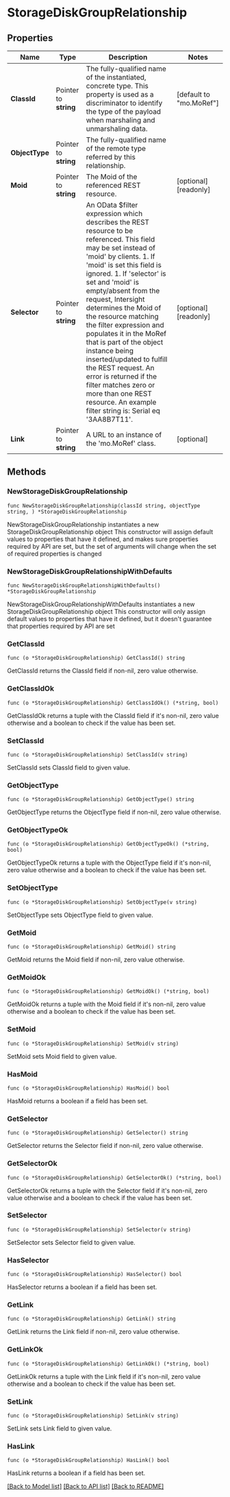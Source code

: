 # StorageDiskGroupRelationship

## Properties

Name | Type | Description | Notes
------------ | ------------- | ------------- | -------------
**ClassId** | Pointer to **string** | The fully-qualified name of the instantiated, concrete type. This property is used as a discriminator to identify the type of the payload when marshaling and unmarshaling data. | [default to "mo.MoRef"]
**ObjectType** | Pointer to **string** | The fully-qualified name of the remote type referred by this relationship. | 
**Moid** | Pointer to **string** | The Moid of the referenced REST resource. | [optional] [readonly] 
**Selector** | Pointer to **string** | An OData $filter expression which describes the REST resource to be referenced. This field may be set instead of &#39;moid&#39; by clients. 1. If &#39;moid&#39; is set this field is ignored. 1. If &#39;selector&#39; is set and &#39;moid&#39; is empty/absent from the request, Intersight determines the Moid of the resource matching the filter expression and populates it in the MoRef that is part of the object instance being inserted/updated to fulfill the REST request. An error is returned if the filter matches zero or more than one REST resource. An example filter string is: Serial eq &#39;3AA8B7T11&#39;. | [optional] [readonly] 
**Link** | Pointer to **string** | A URL to an instance of the &#39;mo.MoRef&#39; class. | [optional] 

## Methods

### NewStorageDiskGroupRelationship

`func NewStorageDiskGroupRelationship(classId string, objectType string, ) *StorageDiskGroupRelationship`

NewStorageDiskGroupRelationship instantiates a new StorageDiskGroupRelationship object
This constructor will assign default values to properties that have it defined,
and makes sure properties required by API are set, but the set of arguments
will change when the set of required properties is changed

### NewStorageDiskGroupRelationshipWithDefaults

`func NewStorageDiskGroupRelationshipWithDefaults() *StorageDiskGroupRelationship`

NewStorageDiskGroupRelationshipWithDefaults instantiates a new StorageDiskGroupRelationship object
This constructor will only assign default values to properties that have it defined,
but it doesn't guarantee that properties required by API are set

### GetClassId

`func (o *StorageDiskGroupRelationship) GetClassId() string`

GetClassId returns the ClassId field if non-nil, zero value otherwise.

### GetClassIdOk

`func (o *StorageDiskGroupRelationship) GetClassIdOk() (*string, bool)`

GetClassIdOk returns a tuple with the ClassId field if it's non-nil, zero value otherwise
and a boolean to check if the value has been set.

### SetClassId

`func (o *StorageDiskGroupRelationship) SetClassId(v string)`

SetClassId sets ClassId field to given value.


### GetObjectType

`func (o *StorageDiskGroupRelationship) GetObjectType() string`

GetObjectType returns the ObjectType field if non-nil, zero value otherwise.

### GetObjectTypeOk

`func (o *StorageDiskGroupRelationship) GetObjectTypeOk() (*string, bool)`

GetObjectTypeOk returns a tuple with the ObjectType field if it's non-nil, zero value otherwise
and a boolean to check if the value has been set.

### SetObjectType

`func (o *StorageDiskGroupRelationship) SetObjectType(v string)`

SetObjectType sets ObjectType field to given value.


### GetMoid

`func (o *StorageDiskGroupRelationship) GetMoid() string`

GetMoid returns the Moid field if non-nil, zero value otherwise.

### GetMoidOk

`func (o *StorageDiskGroupRelationship) GetMoidOk() (*string, bool)`

GetMoidOk returns a tuple with the Moid field if it's non-nil, zero value otherwise
and a boolean to check if the value has been set.

### SetMoid

`func (o *StorageDiskGroupRelationship) SetMoid(v string)`

SetMoid sets Moid field to given value.

### HasMoid

`func (o *StorageDiskGroupRelationship) HasMoid() bool`

HasMoid returns a boolean if a field has been set.

### GetSelector

`func (o *StorageDiskGroupRelationship) GetSelector() string`

GetSelector returns the Selector field if non-nil, zero value otherwise.

### GetSelectorOk

`func (o *StorageDiskGroupRelationship) GetSelectorOk() (*string, bool)`

GetSelectorOk returns a tuple with the Selector field if it's non-nil, zero value otherwise
and a boolean to check if the value has been set.

### SetSelector

`func (o *StorageDiskGroupRelationship) SetSelector(v string)`

SetSelector sets Selector field to given value.

### HasSelector

`func (o *StorageDiskGroupRelationship) HasSelector() bool`

HasSelector returns a boolean if a field has been set.

### GetLink

`func (o *StorageDiskGroupRelationship) GetLink() string`

GetLink returns the Link field if non-nil, zero value otherwise.

### GetLinkOk

`func (o *StorageDiskGroupRelationship) GetLinkOk() (*string, bool)`

GetLinkOk returns a tuple with the Link field if it's non-nil, zero value otherwise
and a boolean to check if the value has been set.

### SetLink

`func (o *StorageDiskGroupRelationship) SetLink(v string)`

SetLink sets Link field to given value.

### HasLink

`func (o *StorageDiskGroupRelationship) HasLink() bool`

HasLink returns a boolean if a field has been set.


[[Back to Model list]](../README.md#documentation-for-models) [[Back to API list]](../README.md#documentation-for-api-endpoints) [[Back to README]](../README.md)


